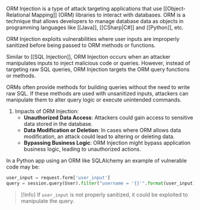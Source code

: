 ORM Injection is a type of attack targeting applications that use [[Object-Relational Mapping]] (ORM) libraries to interact with databases. ORM is a technique that allows developers to manage database data as objects in programming languages like [[Java]], [[CSharp|C#]] and [[Python]], etc. 

ORM Injection exploits vulnerabilities where user inputs are improperly sanitized before being passed to ORM methods or functions.

Similar to [[SQL Injection]], ORM Injection occurs when an attacker manipulates inputs to inject malicious code or queries. However, instead of targeting raw SQL queries, ORM Injection targets the ORM query functions or methods.

ORMs often provide methods for building queries without the need to write raw SQL. If these methods are used with unsanitized inputs, attackers can manipulate them to alter query logic or execute unintended commands.

1. Impacts of ORM Injection:
    - **Unauthorized Data Access**: Attackers could gain access to sensitive data stored in the database.
    - **Data Modification or Deletion**: In cases where ORM allows data modification, an attack could lead to altering or deleting data.
    - **Bypassing Business Logic**: ORM Injection might bypass application business logic, leading to unauthorized actions.

In a Python app using an ORM like SQLAlchemy an example of vulnerable code may be:

```python
user_input = request.form['user_input']
query = session.query(User).filter("username = '{}'".format(user_input))
```

> [!info]
> If `user_input` is not properly sanitized, it could be exploited to manipulate the query.

